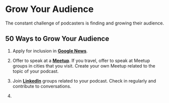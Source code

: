 Grow Your Audience
=======

The constant challenge of podcasters is finding and growing their audience.

## 50 Ways to Grow Your Audience

1. Apply for inclusion in [**Google News**](https://partnerdash.google.com/partnerdash/d/news#p:id=pfehome).

1. Offer to speak at a [**Meetup**](meetup.com). If you travel, offer to speak at Meetup groups in cities that you visit. Create your own Meetup related to the topic of your podcast. 

1. Join [**LinkedIn**](meetup.com) groups related to your podcast. Check in regularly and contribute to conversations.

1. 


